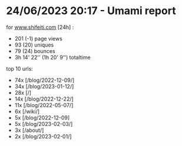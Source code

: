 # 24/06/2023 20:17 - Umami report
for www.shifeiti.com [24h] :

 - 201 (-1) page views
 - 93 (20) uniques
 - 79 (24) bounces
 - 3h 14' 22'' (1h 20' 9'') totaltime


top 10 urls:
 - 74x [/blog/2022-12-09/]
 - 34x [/blog/2023-01-12/]
 - 28x [/]
 - 14x [/blog/2022-12-22/]
 - 11x [/blog/2022-05-07/]
 - 6x [/wiki/]
 - 5x [/blog/2022-12-09]
 - 5x [/blog/2023-02-03/]
 - 3x [/about/]
 - 2x [/blog/2023-02-01/]


